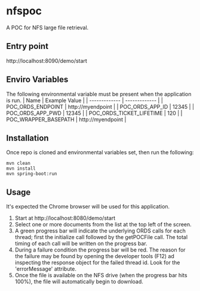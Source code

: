 # nfspoc
A POC for NFS large file retrieval.  
  
## Entry point
http://localhost:8090/demo/start

## Enviro Variables
The following environmental variable must be present when the application is run.
| Name  | Example Value |
| ------------- | ------------- |
| POC_ORDS_ENDPOINT  | http://myendpoint  |
| POC_ORDS_APP_ID  | 12345  |
| POC_ORDS_APP_PWD | 12345  |
| POC_ORDS_TICKET_LIFETIME  | 120  |
| POC_WRAPPER_BASEPATH | http://myendpoint |

## Installation
Once repo is cloned and environmental variables set, then run the following:
```
mvn clean
mvn install
mvn spring-boot:run
``` 
## Usage
It's expected the Chrome browser will be used for this application. 

 1. Start at http://localhost:8080/demo/start
 2. Select one or more documents from the list at the top left of the
    screen.
 3. A green progress bar will indicate the underlying ORDS calls for
    each thread; first the initialize call followed by the getPOCFile
    call. The total timing  of each call will be written on the progress
    bar.
 4. During a failure condition the progress bar will be red. The reason
    for the failure may be found by opening the developer tools (F12) ad inspecting the response object for the failed thread id. Look for the 'errorMessage' attribute. 
 5. Once the file is available on the NFS drive (when the progress bar
    hits 100%), the file will automatically begin to download. 


 
